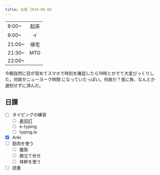 ```yaml
---
title: 日報 2018-08-08
---
```


|        |      |
| :-     | :-:  |
| 8:00~  | 起床 |
| 9:00~  | イ   |
| 21:00~ | 帰宅 |
| 21:30~ | MTG  |
| 22:00~ |      |

今朝自然に目が覚めてスマホで時刻を確認したら19時とかでて大変びっくりした。何故かニューヨーク時間
になっていたっぽい。何故だ？兎に角、なんとか遅刻せずに済んだ。

## 日課

- [ ] タイピングの練習
	+ [ ] [寿司打](https://docs.google.com/spreadsheets/d/1Kt_ESiEI2aBxqAcuJOZcfwW_U2a2YpdKvFo4XRsfOWk/edit#gid=0)
	+ [ ] e-typing
	+ [ ] typing.io
- [x] Anki
- [ ] 筋肉を使う
	+ [ ] 腹筋
	+ [ ] 腕立て伏せ
	+ [ ] 体幹を使う
- [ ] 読書
